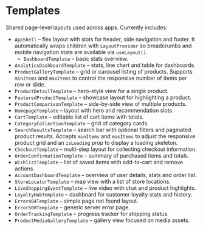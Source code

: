 # Templates

Shared page-level layouts used across apps. Currently includes:

- `AppShell` – flex layout with slots for header, side navigation and footer. It
  automatically wraps children with `LayoutProvider` so breadcrumbs and mobile
  navigation state are available via `useLayout()`.
  - `DashboardTemplate` – basic stats overview.
- `AnalyticsDashboardTemplate` – stats, line chart and table for dashboards.
- `ProductGalleryTemplate` – grid or carousel listing of products. Supports
  `minItems` and `maxItems` to control the responsive number of items per row or
  slide.
- `ProductDetailTemplate` – hero-style view for a single product.
- `FeaturedProductTemplate` – showcase layout for highlighting a product.
- `ProductComparisonTemplate` – side-by-side view of multiple products.
- `HomepageTemplate` – layout with hero and recommendation slots.
- `CartTemplate` – editable list of cart items with totals.
- `CategoryCollectionTemplate` – grid of category cards.
- `SearchResultsTemplate` – search bar with optional filters and paginated
  product results. Accepts `minItems` and `maxItems` to adjust the responsive
  product grid and an `isLoading` prop to display a loading skeleton.
- `CheckoutTemplate` – multi-step layout for collecting checkout information.
- `OrderConfirmationTemplate` – summary of purchased items and totals.
- `WishlistTemplate` – list of saved items with add-to-cart and remove actions.
- `AccountDashboardTemplate` – overview of user details, stats and order list.
- `StoreLocatorTemplate` – map view with a list of store locations.
- `LiveShoppingEventTemplate` – live video with chat and product highlights.
- `LoyaltyHubTemplate` – dashboard for customer loyalty stats and history.
- `Error404Template` – simple page not found layout.
- `Error500Template` – generic server error page.
- `OrderTrackingTemplate` – progress tracker for shipping status.
- `ProductMediaGalleryTemplate` – gallery view focused on media assets.
